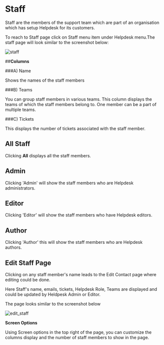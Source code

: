 # Staff

Staff are the members of the support team which are part of an organisation which has setup Helpdesk for its customers.

To reach to Staff page click on Staff menu item under Helpdesk menu.The staff page will look similar to the screenshot below:

![staff](https://cloud.githubusercontent.com/assets/8191145/8430727/3b4552e4-1f51-11e5-8d85-071b81ed855c.png)

##**Columns**

###A) Name

Shows the names of the staff members

###B) Teams

You can group staff members in various teams. This column displays the teams of which the staff members belong to. One member can be a part of multiple teams.

###C) Tickets

This displays the number of tickets associated with the staff member.

## **All Staff**

Clicking **All** displays all the staff members.

## Admin

Clicking 'Admin' will show the staff members who are Helpdesk administrators.

## Editor

Clicking 'Editor' will show the staff members who have Helpdesk editors.

## Author

Clicking 'Author' this will show the staff members who are Helpdesk authors.



## Edit Staff Page

Clicking on any staff member's name leads to the Edit Contact page where editing could be done.

Here Staff's name, emails, tickets, Helpdesk Role, Teams are displayed and could be updated by Heldpesk Admin or Editor.

The page looks similar to the screenshot below

![edit_staff](https://cloud.githubusercontent.com/assets/8191145/8431560/05f9f23c-1f58-11e5-9f2f-318aa389d1cb.png)


**Screen Options**

Using Screen options in the top right of the page, you can customize the columns display and the number of staff members to show in the page.


